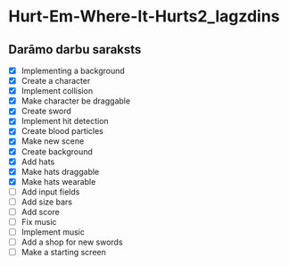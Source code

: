 # Hurt-Em-Where-It-Hurts2_lagzdins
## Darāmo darbu saraksts
- [x] Implementing a background 
- [x] Create a character
- [x] Implement collision
- [x] Make character be draggable
- [x] Create sword
- [x] Implement hit detection
- [x] Create blood particles
- [x] Make new scene
- [x] Create background
- [x] Add hats
- [x] Make hats draggable
- [x] Make hats wearable
- [ ] Add input fields
- [ ] Add size bars
- [ ] Add score
- [ ] Fix music
- [ ] Implement music
- [ ] Add a shop for new swords
- [ ] Make a starting screen